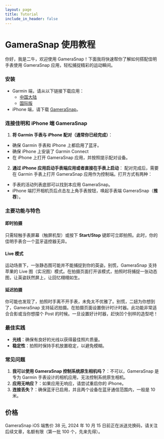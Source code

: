 ```yaml
---
layout: page
title: Tutorial
include_in_header: false
---
```


# GameraSnap 使用教程

你好，我是二牛，欢迎使用 GameraSnap！下面我将快速帮你了解如何搭配佳明手表使用 GameraSnap 应用，轻松捕捉精彩的运动瞬间。

### 安装

- Garmin 端，请从以下链接下载应用：
  - [中国大陆](https://apps.garmin.cn/zh-CN/apps/4c6ff771-c148-45d7-9099-c4c38bcbdccc)
  - [国际版](https://apps.garmin.com/en-US/apps/4c6ff771-c148-45d7-9099-c4c38bcbdccc)
- iPhone 端，请下载 [GameraSnap](https://apps.apple.com/cn/app/gamerasnap/id6736568453?l=zh_CN)。

### 连接佳明和 iPhone 端 GameraSnap

1. **将 Garmin 手表与 iPhone 配对（通常你已经完成）**：

- 确保 Garmin 手表和 iPhone 上都启用了蓝牙。
- 确保 iPhone 上安装了 Garmin Connect
- 在 iPhone 上打开 GameraSnap 应用，并按照提示配对设备。

2. **通过 iPhone 应用启动手表端应用或者直接在手表上启动**：
   配对完成后，需要在 Garmin 手表上打开 GameraSnap 应用作为控制端。打开方式有两种：

- 手表的活动列表底部可以找到本应用 GameraSnap。
- iPhone 端打开相机页后点击左上角手表按钮，唤起手表端 GameraSnap（**推荐**）。

### 主要功能与特色

#### 即时拍摄

只需轻触手表屏幕（触屏机型）或按下 **Start/Stop** 键即可立即拍照。此时，你的佳明手表合一个蓝牙遥控器无异。

#### Live 模式

运动场景下，一张静态图可能并不能捕捉到你的英姿。别慌，GameraSnap 支持苹果的 Live 图（实况图）模式。在拍摄页面打开该模式，拍照时将捕捉一张动态图，让英姿跃然屏上，让回忆栩栩如生。

#### 延迟拍摄

你可能也发现了，拍照时手离不开手表，未免太不优雅了。别慌，二妞为你想到了，GameraSnap 支持延迟拍摄。在拍摄页面设置倒计时计时器。此功能非常适合合影或当你想摆个 Post 的时候。一旦设置好计时器，赶快凹个别样的造型吧！

### 最佳实践

- **光线**：确保有良好的光线以获得最佳照片质量。
- **稳定性**：拍照时保持手机放置稳定，以避免模糊。

### 常见问题

1. **我可以使用 GameraSnap 控制系统原生相机吗？**：不可以，GameraSnap 是专为 Garmin 手表设计的相机应用，无法控制系统原生相机。
2. **应用无响应？**：如果应用无响应，请尝试重启你的 iPhone。
3. **连接丢失？**：确保蓝牙已启用，并且两个设备在蓝牙通信范围内，一般是 10 米。

## 价格

GameraSnap iOS 端售价 38 元, 2024 年 10 月 15 日前正在派送兑换码，请关注后续文章，名额有限（第一批 100 个，先来先得）。
